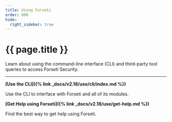 ```yaml
---
title: Using Forseti
order: 000
hide:
  right_sidebar: true
---
```


# {{ page.title }}

Learn about using the command-line interface (CLI) and third-party tool queries to
access Forseti Security.

---

**[Use the CLI]({% link _docs/v2.18/use/cli/index.md %})**

Use the CLI to interface with Forseti and all of its modules.

**[Get Help using Forseti]({% link _docs/v2.18/use/get-help.md %})**

Find the best way to get help using Forseti.
